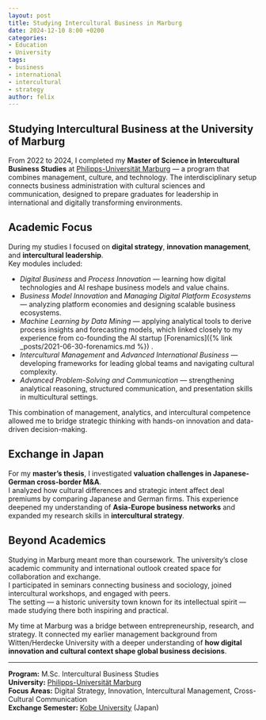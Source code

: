 ```yaml
---
layout: post
title: Studying Intercultural Business in Marburg
date: 2024-12-10 8:00 +0200
categories:
- Education
- University
tags:
- business
- international
- intercultural
- strategy
author: felix
---
```

## Studying Intercultural Business at the University of Marburg

From 2022 to 2024, I completed my **Master of Science in Intercultural Business Studies** at [Philipps-Universität Marburg](https://www.uni-marburg.de/en/fb02/studium/master/ibs) — a program that combines management, culture, and technology. The interdisciplinary setup connects business administration with cultural sciences and communication, designed to prepare graduates for leadership in international and digitally transforming environments.

## Academic Focus

During my studies I focused on **digital strategy**, **innovation management**, and **intercultural leadership**.  
Key modules included:

- *Digital Business* and *Process Innovation* — learning how digital technologies and AI reshape business models and value chains.  
- *Business Model Innovation* and *Managing Digital Platform Ecosystems* — analyzing platform economies and designing scalable business ecosystems.  
- *Machine Learning by Data Mining* — applying analytical tools to derive process insights and forecasting models, which linked closely to my experience from co-founding the AI startup [Forenamics]({% link _posts/2021-06-30-forenamics.md %})
.  
- *Intercultural Management* and *Advanced International Business* — developing frameworks for leading global teams and navigating cultural complexity.  
- *Advanced Problem-Solving and Communication* — strengthening analytical reasoning, structured communication, and presentation skills in multicultural settings.

This combination of management, analytics, and intercultural competence allowed me to bridge strategic thinking with hands-on innovation and data-driven decision-making.

## Exchange in Japan

For my **master’s thesis**, I investigated **valuation challenges in Japanese-German cross-border M&A**.  
I analyzed how cultural differences and strategic intent affect deal premiums by comparing Japanese and German firms. 
This experience deepened my understanding of **Asia-Europe business networks** and expanded my research skills in **intercultural strategy**.

## Beyond Academics

Studying in Marburg meant more than coursework. The university’s close academic community and international outlook created space for collaboration and exchange.  
I participated in seminars connecting business and sociology, joined intercultural workshops, and engaged with peers.  
The setting — a historic university town known for its intellectual spirit — made studying there both inspiring and practical.

My time at Marburg was a bridge between entrepreneurship, research, and strategy. It connected my earlier management background from Witten/Herdecke University with a deeper understanding of **how digital innovation and cultural context shape global business decisions**.

---

**Program:** M.Sc. Intercultural Business Studies  
**University:** [Philipps-Universität Marburg](https://www.uni-marburg.de/en)  
**Focus Areas:** Digital Strategy, Innovation, Intercultural Management, Cross-Cultural Communication  
**Exchange Semester:** [Kobe University](https://www.kobe-u.ac.jp/en/) (Japan)